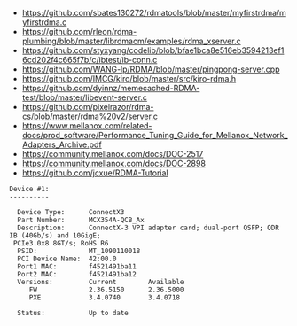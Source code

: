 * https://github.com/sbates130272/rdmatools/blob/master/myfirstrdma/myfirstrdma.c
* https://github.com/rleon/rdma-plumbing/blob/master/librdmacm/examples/rdma_xserver.c
* https://github.com/styxyang/codelib/blob/bfae1bca8e516eb3594213ef16cd202f4c665f7b/c/ibtest/ib-conn.c
* https://github.com/WANG-lp/RDMA/blob/master/pingpong-server.cpp
* https://github.com/IMCG/kiro/blob/master/src/kiro-rdma.h
* https://github.com/dyinnz/memecached-RDMA-test/blob/master/libevent-server.c
* https://github.com/pixelrazor/rdma-cs/blob/master/rdma%20v2/server.c
* https://www.mellanox.com/related-docs/prod_software/Performance_Tuning_Guide_for_Mellanox_Network_Adapters_Archive.pdf
* https://community.mellanox.com/docs/DOC-2517
* https://community.mellanox.com/docs/DOC-2898
* https://github.com/jcxue/RDMA-Tutorial

```
Device #1:
----------

  Device Type:      ConnectX3
  Part Number:      MCX354A-QCB_Ax
  Description:      ConnectX-3 VPI adapter card; dual-port QSFP; QDR IB (40Gb/s) and 10GigE;
 PCIe3.0x8 8GT/s; RoHS R6
  PSID:             MT_1090110018
  PCI Device Name:  42:00.0
  Port1 MAC:        f4521491ba11
  Port2 MAC:        f4521491ba12
  Versions:         Current        Available     
     FW             2.36.5150      2.36.5000     
     PXE            3.4.0740       3.4.0718      

  Status:           Up to date
```
